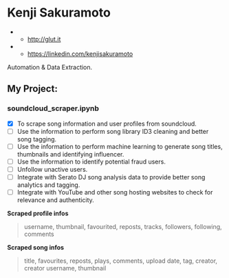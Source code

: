 # Kenji Sakuramoto
* * http://glut.it

* * https://linkedin.com/kenjisakuramoto

Automation & Data Extraction.

## My Project:
### soundcloud_scraper.ipynb
- [x] To scrape song information and user profiles from soundcloud. 
- [ ] Use the information to perform song library ID3 cleaning and better song tagging.
- [ ] Use the information to perform machine learning to generate song titles, thumbnails and identifying influencer.
- [ ] Use the information to identify potential fraud users.
- [ ] Unfollow unactive users.  
- [ ] Integrate with Serato DJ song analysis data to provide better song analytics and tagging.
- [ ] Integrate with YouTube and other song hosting websites to check for relevance and authenticity.

**Scraped profile infos** 
> username, thumbnail, favourited, reposts, tracks, followers, following, comments

**Scraped song infos**
> title, favourites, reposts, plays, comments, upload date, tag, creator, creator username, thumbnail
